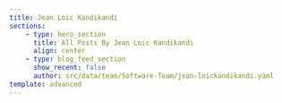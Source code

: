 ```yaml
---
title: Jean Loic Kandikandi
sections:
    - type: hero_section
      title: All Posts By Jean Loic Kandikandi
      align: center
    - type: blog_feed_section
      show_recent: false
      author: src/data/team/Software-Team/jean-loickandikandi.yaml
template: advanced
---
```

